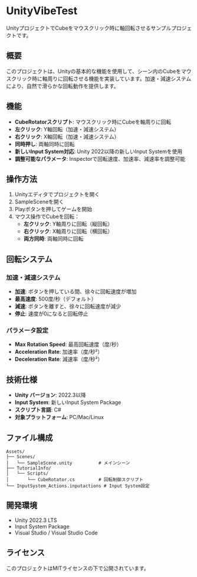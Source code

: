 # UnityVibeTest

UnityプロジェクトでCubeをマウスクリック時に軸回転させるサンプルプロジェクトです。

## 概要

このプロジェクトは、Unityの基本的な機能を使用して、シーン内のCubeをマウスクリック時に軸周りに回転させる機能を実装しています。加速・減速システムにより、自然で滑らかな回転動作を提供します。

## 機能

- **CubeRotatorスクリプト**: マウスクリック時にCubeを軸周りに回転
- **左クリック**: Y軸回転（加速・減速システム）
- **右クリック**: X軸回転（加速・減速システム）
- **同時押し**: 両軸同時に回転
- **新しいInput System対応**: Unity 2022以降の新しいInput Systemを使用
- **調整可能なパラメータ**: Inspectorで回転速度、加速率、減速率を調整可能

## 操作方法

1. Unityエディタでプロジェクトを開く
2. SampleSceneを開く
3. Playボタンを押してゲームを開始
4. マウス操作でCubeを回転：
   - **左クリック**: Y軸周りに回転（縦回転）
   - **右クリック**: X軸周りに回転（横回転）
   - **両方同時**: 両軸同時に回転

## 回転システム

### 加速・減速システム
- **加速**: ボタンを押している間、徐々に回転速度が増加
- **最高速度**: 500度/秒（デフォルト）
- **減速**: ボタンを離すと、徐々に回転速度が減少
- **停止**: 速度が0になると回転停止

### パラメータ設定
- **Max Rotation Speed**: 最高回転速度（度/秒）
- **Acceleration Rate**: 加速率（度/秒²）
- **Deceleration Rate**: 減速率（度/秒²）

## 技術仕様

- **Unity バージョン**: 2022.3以降
- **Input System**: 新しいInput System Package
- **スクリプト言語**: C#
- **対象プラットフォーム**: PC/Mac/Linux

## ファイル構成

```
Assets/
├── Scenes/
│   └── SampleScene.unity          # メインシーン
├── TutorialInfo/
│   └── Scripts/
│       └── CubeRotator.cs         # 回転制御スクリプト
└── InputSystem_Actions.inputactions # Input System設定
```

## 開発環境

- Unity 2022.3 LTS
- Input System Package
- Visual Studio / Visual Studio Code

## ライセンス

このプロジェクトはMITライセンスの下で公開されています。 